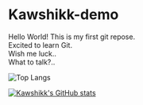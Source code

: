 # Kawshikk-demo
Hello World! This is my first git repose.
<br>
Excited to learn Git.
<br>
Wish me luck..
<br>
What to talk?..

![Top Langs](https://github-readme-stats.vercel.app/api/top-langs/?username=Kawshikk-Shrii&size_weight=0.5&count_weight=0.5)

[![Kawshikk's GitHub stats](https://github-readme-stats.vercel.app/api?username=Kawshikk-Shrii)](https://github.com/Kawshikk-Shrii/github-readme-stats)
